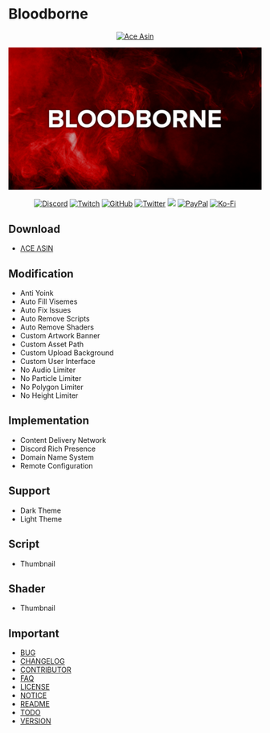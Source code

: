 # **Bloodborne**

<div align='center'>

<a href='https://www.buymeacoffee.com/AceAsin'><img alt='Ace Asin' src='https://img.buymeacoffee.com/button-api/?text=Buy me a coffee!&slug=AceAsin&button_colour=000000&font_colour=FFFFFF&font_family=Cookie&outline_colour=FFFFFF&coffee_colour=FF0000'></a>

![Image](../Asset/Image/Background.png)

  <p>
    <a href='https://discord.gg/U8vHS7y' title='Discord'><img alt='Discord' src='https://img.shields.io/discord/492294696912158720?color=7289DA&logoColor=7289DA&label=%CE%9BCE%20%CE%9BSIN%E2%84%A2&logo=Discord&style=for-the-badge'></a>
    <a href='https://twitch.tv/AceAsin' title='Twitch'><img alt="Twitch" src="https://img.shields.io/twitch/status/AceAsin?color=9146FF&label=%40AceAsin&logo=Twitch&logoColor=9146FF&style=for-the-badge"></a>
    <a href='https://github.com/AceAsin' title='GitHub'><img alt='GitHub' src='https://img.shields.io/github/followers/AceAsin?color=24292E&logo=GitHub&logoColor=24292E&label=%40AceAsin&style=for-the-badge'></a>
    <a href='https://twitter.com/AceAsin' title='Twitter'><img alt='Twitter' src='https://img.shields.io/twitter/follow/AceAsin?color=1DA1F2&logo=Twitter&logoColor=1DA1F2&label=%40AceAsin&style=for-the-badge'></a>
    <a href='https://patreon.com/AceAsin' title='Patreon'><img src='https://img.shields.io/badge/dynamic/json?url=https%3A%2F%2Fwww.patreon.com%2Fapi%2Fcampaigns%2F1839759&query=data.attributes.patron_count&suffix=%20Patrons&color=FF5441&label=Patreon&logo=Patreon&logoColor=FF5441&style=for-the-badge'></a>
    <a href='https://paypal.me/AceAsin' title='PayPal'><img alt='PayPal' src='https://img.shields.io/badge/PayPal-Donate-009CDE?logo=PayPal&logoColor=FFFFFF&label=PayPal&style=for-the-badge'></a>
    <a href='https://ko-fi.com/aceasin' title='Ko-Fi'><img alt='Ko-Fi' src='https://img.shields.io/badge/Ko--Fi-Buy-FF5E5B?logo=Ko-Fi&logoColor=FF5E5B&style=for-the-badge'></a>

  </p>

</div>

## **Download**

- [ΛCE ΛSIN](https://discord.gg/U8vHS7y)

## **Modification**

- Anti Yoink
- Auto Fill Visemes
- Auto Fix Issues
- Auto Remove Scripts
- Auto Remove Shaders
- Custom Artwork Banner
- Custom Asset Path
- Custom Upload Background
- Custom User Interface
- No Audio Limiter
- No Particle Limiter
- No Polygon Limiter
- No Height Limiter

## **Implementation**

- Content Delivery Network
- Discord Rich Presence
- Domain Name System
- Remote Configuration

## **Support**

- Dark Theme
- Light Theme

## **Script**

- Thumbnail

## **Shader**

- Thumbnail

## **Important**

- [BUG](BUG.md)
- [CHANGELOG](CHANGELOG.md)
- [CONTRIBUTOR](CONTRIBUTOR.md)
- [FAQ](FAQ.md)
- [LICENSE](LICENSE.md)
- [NOTICE](NOTICE.md)
- [README](README.md)
- [TODO](TODO.md)
- [VERSION](VERSION.md)
